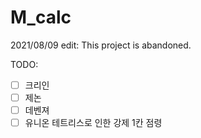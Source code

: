 # M_calc

2021/08/09 edit: This project is abandoned.

TODO:
- [ ] 크리인
- [ ] 제논
- [ ] 데벤져
- [ ] 유니온 테트리스로 인한 강제 1칸 점령
